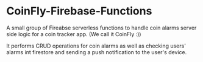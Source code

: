 # CoinFly-Firebase-Functions

A small group of Fireabse serverless functions to handle coin alarms server side logic for a coin tracker app. (We call it CoinFly :))

It performs CRUD operations for coin alarms as well as checking users' alarms int firestore and sending a push notification to the user's device.
